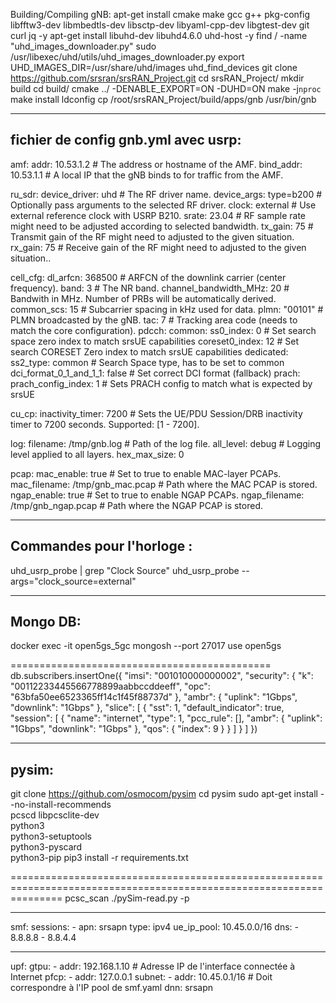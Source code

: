 Building/Compiling gNB:
apt-get install cmake make gcc g++ pkg-config libfftw3-dev libmbedtls-dev libsctp-dev libyaml-cpp-dev libgtest-dev git curl jq -y
apt-get install libuhd-dev libuhd4.6.0 uhd-host -y
find /  -name "uhd_images_downloader.py"
sudo /usr/libexec/uhd/utils/uhd_images_downloader.py
export UHD_IMAGES_DIR=/usr/share/uhd/images
uhd_find_devices
git clone https://github.com/srsran/srsRAN_Project.git
cd srsRAN_Project/
mkdir build
cd build/
cmake ../ -DENABLE_EXPORT=ON -DUHD=ON
make -j`nproc`
make install
ldconfig
cp /root/srsRAN_Project/build/apps/gnb /usr/bin/gnb

------------------------------------------------------------------------------------------------------------------
fichier de config gnb.yml avec usrp:
------------------------------------------------------------------------------------------------------------------
amf:
  addr: 10.53.1.2                  # The address or hostname of the AMF.
  bind_addr: 10.53.1.1             # A local IP that the gNB binds to for traffic from the AMF.

ru_sdr:
  device_driver: uhd                # The RF driver name.
  device_args: type=b200            # Optionally pass arguments to the selected RF driver.
  clock: external                   # Use external reference clock with USRP B210.
  srate: 23.04                      # RF sample rate might need to be adjusted according to selected bandwidth.
  tx_gain: 75                       # Transmit gain of the RF might need to adjusted to the given situation.
  rx_gain: 75                       # Receive gain of the RF might need to adjusted to the given situation.. 

cell_cfg:
  dl_arfcn: 368500                  # ARFCN of the downlink carrier (center frequency).
  band: 3                           # The NR band.
  channel_bandwidth_MHz: 20         # Bandwith in MHz. Number of PRBs will be automatically derived.
  common_scs: 15                    # Subcarrier spacing in kHz used for data.
  plmn: "00101"                     # PLMN broadcasted by the gNB.
  tac: 7                            # Tracking area code (needs to match the core configuration).
  pdcch:
    common:
      ss0_index: 0                  # Set search space zero index to match srsUE capabilities
      coreset0_index: 12            # Set search CORESET Zero index to match srsUE capabilities
    dedicated:
      ss2_type: common              # Search Space type, has to be set to common
      dci_format_0_1_and_1_1: false # Set correct DCI format (fallback)
  prach:
    prach_config_index: 1           # Sets PRACH config to match what is expected by srsUE

cu_cp:
  inactivity_timer: 7200            # Sets the UE/PDU Session/DRB inactivity timer to 7200 seconds. Supported: [1 - 7200].

log:
  filename: /tmp/gnb.log            # Path of the log file.
  all_level: debug                   # Logging level applied to all layers.
  hex_max_size: 0

pcap:
  mac_enable: true                 # Set to true to enable MAC-layer PCAPs.
  mac_filename: /tmp/gnb_mac.pcap   # Path where the MAC PCAP is stored.
  ngap_enable: true                # Set to true to enable NGAP PCAPs.
  ngap_filename: /tmp/gnb_ngap.pcap # Path where the NGAP PCAP is stored.
  
--------------------------------------------------------------------------------------------------------------------------------------------
Commandes pour l'horloge :
--------------------------------------------------------------------------------------------------------------------------------------------
uhd_usrp_probe | grep "Clock Source"
uhd_usrp_probe --args="clock_source=external"

----------------------------------------------------------------------------------------------------------------------------------------------
Mongo DB:
----------------------------------------------------------------------------------------------------------------------------------------------
docker exec -it open5gs_5gc mongosh --port 27017
use open5gs

=============================================
db.subscribers.insertOne({
  "imsi": "001010000000002",
  "security": {
    "k": "00112233445566778899aabbccddeeff",
    "opc": "63bfa50ee6523365ff14c1f45f88737d"
  },
  "ambr": {
    "uplink": "1Gbps",
    "downlink": "1Gbps"
  },
  "slice": [
    {
      "sst": 1,
      "default_indicator": true,
      "session": [
        {
          "name": "internet",
          "type": 1,
          "pcc_rule": [],
          "ambr": {
            "uplink": "1Gbps",
            "downlink": "1Gbps"
          },
          "qos": {
            "index": 9
          }
        }
      ]
    }
  ]
})

------------------------------------------------------------------------------------------------------------------
pysim:
-----------------------------------------------------------------------------------------------------------------
git clone https://github.com/osmocom/pysim
cd pysim
sudo apt-get install --no-install-recommends \
    pcscd libpcsclite-dev \
    python3 \
    python3-setuptools \
    python3-pyscard \
    python3-pip
pip3 install -r requirements.txt

=====================================================================================================================
pcsc_scan
./pySim-read.py -p 

---------------------------------------------------------------------------------------------------------------------------
smf:
  sessions:
    - apn: srsapn
      type: ipv4
      ue_ip_pool: 10.45.0.0/16
      dns:
        - 8.8.8.8
        - 8.8.4.4

---------------------------------------------------------------------------------------------------------------------------------------

upf:
  gtpu:
    - addr: 192.168.1.10  # Adresse IP de l'interface connectée à Internet
  pfcp:
    - addr: 127.0.0.1
  subnet:
    - addr: 10.45.0.1/16  # Doit correspondre à l'IP pool de smf.yaml
      dnn: srsapn
